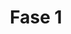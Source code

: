 ---
layout: default
title: Fase 1
parent: Robocup
nav_order: 1
permalink: robocup/fase-1
has_children: false
---